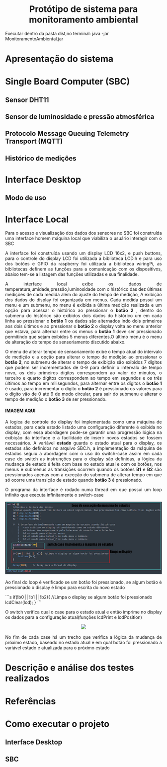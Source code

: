 
<h1  align="center"> Protótipo de sistema para monitoramento ambiental </h1>

Executar dentro da pasta dist,no terminal: java -jar MonitoramentoAmbiental.jar

<h1>Apresentação do sistema</h1>

<h1>Single Board Computer (SBC)</h1>

<h2>Sensor DHT11</h2>

<h2>Sensor de luminosidade e pressão atmosférica</h2>

<h2>Protocolo Message Queuing Telemetry Transport (MQTT)</h2>

<h2>Histórico de medições</h2>

<h1>Interface Desktop</h1>

<h2>Modo de uso</h2>

<h1>Interface Local</h1>
<p p align="justify"> Para o acesso e visualização dos dados dos sensores no SBC foi construída uma interface homem máquina local que viabiliza o usuário interagir com o SBC</p>

<p align="justify"> A interface foi construída usando um display LCD 16x2, e push buttons, para o controle do display LCD foi utilizada a biblioteca
		LCD.h e para uso dos botões e GPIO da raspberry foi utilizada a biblioteca wiringPi, as bibliotecas definem as funções para a comunicação com os dispositivos,          abaixo tem-se a listagem das funções utilizadas e sua finalidade. 
	</p>
<p align="justify">A interface local exibe os dados de temperatura,umidade,pressão,luminosidade  com o histórico das dez últimas medições de cada medida além do ajuste do tempo de medição, A exibição dos dados do display foi organizada em menus. Cada medida possui um menu e um submenu, no menu é exibida a última medição realizada e um opção para acessar o histórico ao pressionar o <strong>botão 2</strong> , dentro do submenu do histórico são exibidos dois dados do histórico um em cada linha ao pressionar o <strong>botão 1</strong> os dados são alternados indo dois primeiros aos dois últimos e ao pressionar o <strong>botão 2</strong> o display volta ao menu anterior que estava, para alternar entre os menus o <strong>botão 1</strong> deve ser pressionado permitindo que sejam exibidos 5 menus diferentes.O último menu é o menu de alteração do tempo de sensoriamento discutido abaixo.</p>

<p align="justify">O menu de  alterar tempo de sensoriamento exibe o tempo atual do intervalo de medição e a opção para alterar o tempo de medição ao pressionar o <strong>botão 2</strong>, no submenu de alterar o tempo de exibição são exibidos 7 dígitos que podem ser incrementados de 0-9 para definir o intervalo de tempo novo, os dois primeiros dígitos correspondem ao valor de minutos, o terceiro e quarto dígitos correspondem ao tempo em segundos e os trẽs últimos ao tempo em milisegundos, para alternar entre os dígitos o <strong>botão 1</strong> é usado, para incrementar o digito o <strong>botão 2</strong> é pressionado os valores para o dígito vão de 0 até 9 de modo circular, para sair do submenu e alterar o tempo de medição o <strong>botão 3</strong> de ser pressionado.
</p>
	<h4>IMAGEM AQUI </h4>
<p align="justify">A logica de controle do display foi implementada como uma máquina de estados, para cada estado listado uma configuração diferente é exibida no display, com essa abordagem pode-se garantir uma progressão lógica na exibição da interface e a facilidade de inserir novos estados se fossem necessários. A variável <strong>estado</strong> guarda o estado atual para o display, os estados são definidos no arquivo SBC.h, a implementação da máquina de estados seguiu a abordagem com o uso do switch-case assim em cada case do switch as instrunções para o display são definidas, a lógica da mudança de estado é feita com base no estado atual e com os botões, nos menus e submenus as transições ocorrem quando os botões <strong>B1</strong> e <strong>B2</strong> são pressionados apenas com a exceção do submenu de alterar tempo em que só ocorre uma transição de estado quando <strong>botão 3</strong> é pressionado.
</p>

<p align="justify">O programa da interface é rodado numa thread em que possui um loop infinito que executa infinitamente o switch-case	
</p>
<p align="center"><img src ="imagens/loop do switch-case display.jpg"></p>
<p align="justify">
Ao final do loop é verificado se um botão foi pressionado, se algum botão é pressionado o display é limpo para escrita do novo estado
</p>
´´´s
  if(!b0 || !b1 || !b2){  //Limpa o display se algum botão foi pressionado
         lcdClear(lcd);      
  }
´´´

<p align="justify"> O switch verifica qual o case para o estado atual e então imprime no display os dados para a configuração atual(funções lcdPrint e lcdPosition) </p>
<p align="center"><img src ="imagens/switch case statment e logica de mudança de estado.jpg"></p>
<p align="justify"> No fim de cada case há um trecho que verifica a lógica da mudança de próximo estado, baseado no estado atual e 	em qual botão foi pressionado a variável estado é atualizada para o próximo estado
</p>

<h1>Descrição e análise dos testes realizados</h1>

<h1>Referências</h1>

<h1>Como executar o projeto</h1>

<h2>Interface Desktop</h2>

<h2>SBC</h2>

